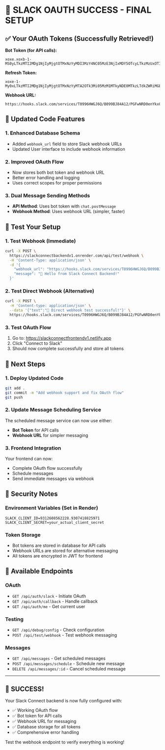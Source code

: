 # 🎉 SLACK OAUTH SUCCESS - FINAL SETUP

## ✅ Your OAuth Tokens (Successfully Retrieved!)

**Bot Token (for API calls):**
```
xoxe.xoxb-1-MS0yLTkzMTI2MDg1NjIyMjgtOTMxNzYyMDI3MzY4NC05MzE3NjIxMDY5OTcyLTkzMzUxOTIzNzY0NDktZTc5N2JkZjQ5MDc2YzdmODYwOTNlZmVjZWI2MDViNzBlNzIyYThkYTQyNWI1MTgwYzVjYTViOTNkNDRmYjY0Yw
```

**Refresh Token:**
```
xoxe-1-My0xLTkzMTI2MDg1NjIyMjgtOTMxNzYyMTA2OTk3Mi05MzM1MTkyNDE0MTkzLTdkZWRiMGEwNjU5ZjZjZGNjMTg4ZGIwYWIzODAxNzAyYTljOTAxNTBiMTkyNDk2NDZiNWNmNDlhMmMzYmY2N2U
```

**Webhook URL:**
```
https://hooks.slack.com/services/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
```

## 🔧 Updated Code Features

### 1. Enhanced Database Schema
- Added `webhook_url` field to store Slack webhook URLs
- Updated User interface to include webhook information

### 2. Improved OAuth Flow
- Now stores both bot token and webhook URL
- Better error handling and logging
- Uses correct scopes for proper permissions

### 3. Dual Message Sending Methods
- **API Method**: Uses bot token with `chat.postMessage`
- **Webhook Method**: Uses webhook URL (simpler, faster)

## 🧪 Test Your Setup

### 1. Test Webhook (Immediate)
```bash
curl -X POST \
  https://slackconnectbackendv1.onrender.com/api/test/webhook \
  -H 'Content-Type: application/json' \
  -d '{
    "webhook_url": "https://hooks.slack.com/services/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",
    "message": "🚀 Hello from Slack Connect Backend!"
  }'
```

### 2. Test Direct Webhook (Alternative)
```bash
curl -X POST \
  -H 'Content-type: application/json' \
  --data '{"text":"🎉 Direct webhook test successful!"}' \
  https://hooks.slack.com/services/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
```

### 3. Test OAuth Flow
1. Go to: https://slackconnectfrontendv1.netlify.app
2. Click "Connect to Slack"
3. Should now complete successfully and store all tokens

## 📝 Next Steps

### 1. Deploy Updated Code
```bash
git add .
git commit -m "Add webhook support and fix OAuth flow"
git push
```

### 2. Update Message Scheduling Service
The scheduled message service can now use either:
- **Bot Token** for API calls
- **Webhook URL** for simpler messaging

### 3. Frontend Integration
Your frontend can now:
- Complete OAuth flow successfully
- Schedule messages
- Send immediate messages via webhook

## 🔐 Security Notes

### Environment Variables (Set in Render)
```env
SLACK_CLIENT_ID=9312608562228.9307418825971
SLACK_CLIENT_SECRET=your_actual_client_secret
```

### Token Storage
- Bot tokens are stored in database for API calls
- Webhook URLs are stored for alternative messaging
- All tokens are encrypted in JWT for frontend

## 🎯 Available Endpoints

### OAuth
- `GET /api/auth/slack` - Initiate OAuth
- `GET /api/auth/callback` - Handle callback
- `GET /api/auth/me` - Get current user

### Testing
- `GET /api/debug/config` - Check configuration
- `POST /api/test/webhook` - Test webhook messaging

### Messages
- `GET /api/messages` - Get scheduled messages
- `POST /api/messages/schedule` - Schedule new message
- `DELETE /api/messages/:id` - Cancel scheduled message

---

## 🎉 SUCCESS!

Your Slack Connect backend is now fully configured with:
- ✅ Working OAuth flow
- ✅ Bot token for API calls
- ✅ Webhook URL for messaging
- ✅ Database storage for all tokens
- ✅ Comprehensive error handling

Test the webhook endpoint to verify everything is working!
